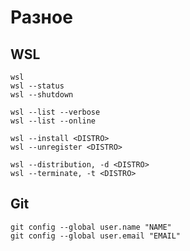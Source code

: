 # Разное
## WSL
```console
wsl
wsl --status
wsl --shutdown
```
```console
wsl --list --verbose
wsl --list --online
```
```console
wsl --install <DISTRO>
wsl --unregister <DISTRO>
```
```console
wsl --distribution, -d <DISTRO>
wsl --terminate, -t <DISTRO>
```
## Git
```console
git config --global user.name "NAME"
git config --global user.email "EMAIL"
```
